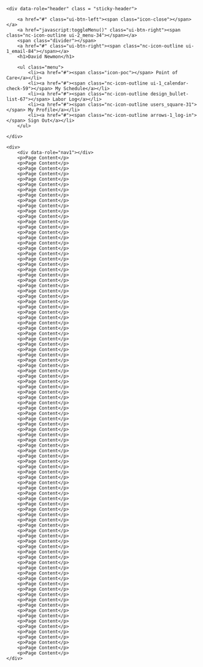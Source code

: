     <div data-role="header" class = "sticky-header">

        <a href="#" class="ui-btn-left"><span class="icon-close"></span></a>
        <a href="javascript:toggleMenu()" class="ui-btn-right"><span class="nc-icon-outline ui-2_menu-34"></span></a>
        <span class="divider"></span>
        <a href="#" class="ui-btn-right"><span class="nc-icon-outline ui-1_email-84"></span></a>
        <h1>David Newmon</h1>

        <ul class="menu">
            <li><a href="#"><span class="icon-poc"></span> Point of Care</a></li>
            <li><a href="#"><span class="nc-icon-outline ui-1_calendar-check-59"></span> My Schedule</a></li>
            <li><a href="#"><span class="nc-icon-outline design_bullet-list-67"></span> Labor Log</a></li>
            <li><a href="#"><span class="nc-icon-outline users_square-31"></span> My Profile</a></li>
            <li><a href="#"><span class="nc-icon-outline arrows-1_log-in"></span> Sign Out</a></li>
        </ul>

    </div>

    <div>
        <div data-role="nav1"></div>
        <p>Page Content</p>
        <p>Page Content</p>
        <p>Page Content</p>
        <p>Page Content</p>
        <p>Page Content</p>
        <p>Page Content</p>
        <p>Page Content</p>
        <p>Page Content</p>
        <p>Page Content</p>
        <p>Page Content</p>
        <p>Page Content</p>
        <p>Page Content</p>
        <p>Page Content</p>
        <p>Page Content</p>
        <p>Page Content</p>
        <p>Page Content</p>
        <p>Page Content</p>
        <p>Page Content</p>
        <p>Page Content</p>
        <p>Page Content</p>
        <p>Page Content</p>
        <p>Page Content</p>
        <p>Page Content</p>
        <p>Page Content</p>
        <p>Page Content</p>
        <p>Page Content</p>
        <p>Page Content</p>
        <p>Page Content</p>
        <p>Page Content</p>
        <p>Page Content</p>
        <p>Page Content</p>
        <p>Page Content</p>
        <p>Page Content</p>
        <p>Page Content</p>
        <p>Page Content</p>
        <p>Page Content</p>
        <p>Page Content</p>
        <p>Page Content</p>
        <p>Page Content</p>
        <p>Page Content</p>
        <p>Page Content</p>
        <p>Page Content</p>
        <p>Page Content</p>
        <p>Page Content</p>
        <p>Page Content</p>
        <p>Page Content</p>
        <p>Page Content</p>
        <p>Page Content</p>
        <p>Page Content</p>
        <p>Page Content</p>
        <p>Page Content</p>
        <p>Page Content</p>
        <p>Page Content</p>
        <p>Page Content</p>
        <p>Page Content</p>
        <p>Page Content</p>
        <p>Page Content</p>
        <p>Page Content</p>
        <p>Page Content</p>
        <p>Page Content</p>
        <p>Page Content</p>
        <p>Page Content</p>
        <p>Page Content</p>
        <p>Page Content</p>
        <p>Page Content</p>
        <p>Page Content</p>
        <p>Page Content</p>
        <p>Page Content</p>
        <p>Page Content</p>
        <p>Page Content</p>
        <p>Page Content</p>
        <p>Page Content</p>
        <p>Page Content</p>
        <p>Page Content</p>
        <p>Page Content</p>
        <p>Page Content</p>
        <p>Page Content</p>
        <p>Page Content</p>
        <p>Page Content</p>
        <p>Page Content</p>
        <p>Page Content</p>
        <p>Page Content</p>
        <p>Page Content</p>
        <p>Page Content</p>
        <p>Page Content</p>
        <p>Page Content</p>
        <p>Page Content</p>
        <p>Page Content</p>
        <p>Page Content</p>
        <p>Page Content</p>
        <p>Page Content</p>
        <p>Page Content</p>
        <p>Page Content</p>
        <p>Page Content</p>
    </div>
